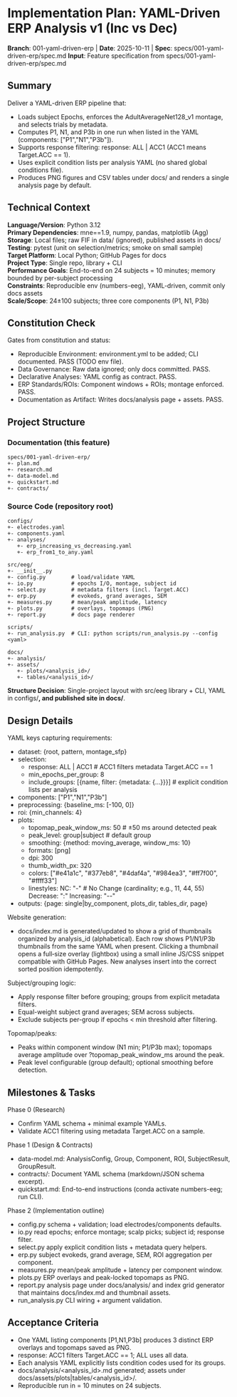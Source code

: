 # Implementation Plan: YAML-Driven ERP Analysis v1 (Inc vs Dec)

**Branch**: 001-yaml-driven-erp | **Date**: 2025-10-11 | **Spec**: specs/001-yaml-driven-erp/spec.md
**Input**: Feature specification from specs/001-yaml-driven-erp/spec.md

## Summary

Deliver a YAML-driven ERP pipeline that:
- Loads subject Epochs, enforces the AdultAverageNet128_v1 montage, and selects trials by metadata.
- Computes P1, N1, and P3b in one run when listed in the YAML (components: ["P1","N1","P3b"]).
- Supports response filtering: response: ALL | ACC1 (ACC1 means Target.ACC == 1).
- Uses explicit condition lists per analysis YAML (no shared global conditions file).
- Produces PNG figures and CSV tables under docs/ and renders a single analysis page by default.

## Technical Context

**Language/Version**: Python 3.12  
**Primary Dependencies**: mne==1.9, numpy, pandas, matplotlib (Agg)  
**Storage**: Local files; raw FIF in data/ (ignored), published assets in docs/  
**Testing**: pytest (unit on selection/metrics; smoke on small sample)  
**Target Platform**: Local Python; GitHub Pages for docs  
**Project Type**: Single repo, library + CLI  
**Performance Goals**: End-to-end on 24 subjects = 10 minutes; memory bounded by per-subject processing  
**Constraints**: Reproducible env (numbers-eeg), YAML-driven, commit only docs assets  
**Scale/Scope**: 24±100 subjects; three core components (P1, N1, P3b)

## Constitution Check

Gates from constitution and status:
- Reproducible Environment: environment.yml to be added; CLI documented. PASS (TODO env file).
- Data Governance: Raw data ignored; only docs committed. PASS.
- Declarative Analyses: YAML config as contract. PASS.
- ERP Standards/ROIs: Component windows + ROIs; montage enforced. PASS.
- Documentation as Artifact: Writes docs/analysis page + assets. PASS.

## Project Structure

### Documentation (this feature)

```
specs/001-yaml-driven-erp/
+- plan.md
+- research.md
+- data-model.md
+- quickstart.md
+- contracts/
```

### Source Code (repository root)

```
configs/
+- electrodes.yaml
+- components.yaml
+- analyses/
   +- erp_increasing_vs_decreasing.yaml
   +- erp_from1_to_any.yaml

src/eeg/
+- __init__.py
+- config.py        # load/validate YAML
+- io.py            # epochs I/O, montage, subject id
+- select.py        # metadata filters (incl. Target.ACC)
+- erp.py           # evokeds, grand averages, SEM
+- measures.py      # mean/peak amplitude, latency
+- plots.py         # overlays, topomaps (PNG)
+- report.py        # docs page renderer

scripts/
+- run_analysis.py  # CLI: python scripts/run_analysis.py --config <yaml>

docs/
+- analysis/
+- assets/
   +- plots/<analysis_id>/
   +- tables/<analysis_id>/
```

**Structure Decision**: Single-project layout with src/eeg library + CLI, YAML in configs/**, and published site in docs/**.

## Design Details

YAML keys capturing requirements:
- dataset: {root, pattern, montage_sfp}
- selection:
  - response: ALL | ACC1  # ACC1 filters metadata Target.ACC == 1
  - min_epochs_per_group: 8
  - include_groups: [{name, filter: {metadata: {...}}}]  # explicit condition lists per analysis
- components: ["P1","N1","P3b"]
- preprocessing: {baseline_ms: [-100, 0]}
- roi: {min_channels: 4}
- plots:
  - topomap_peak_window_ms: 50     # ±50 ms around detected peak
  - peak_level: group|subject      # default group
  - smoothing: {method: moving_average, window_ms: 10}
  - formats: [png]
  - dpi: 300
  - thumb_width_px: 320
  - colors: ["#e41a1c", "#377eb8", "#4daf4a", "#984ea3", "#ff7f00", "#ffff33"]
  - linestyles:
      NC: "-"           # No Change (cardinality; e.g., 11, 44, 55)
      Decrease: ":"
      Increasing: "--"
- outputs: {page: single|by_component, plots_dir, tables_dir, page}

Website generation:
- docs/index.md is generated/updated to show a grid of thumbnails organized by
  analysis_id (alphabetical). Each row shows P1/N1/P3b thumbnails from the same
  YAML when present. Clicking a thumbnail opens a full‑size overlay (lightbox)
  using a small inline JS/CSS snippet compatible with GitHub Pages. New
  analyses insert into the correct sorted position idempotently.

Subject/grouping logic:
- Apply response filter before grouping; groups from explicit metadata filters.
- Equal-weight subject grand averages; SEM across subjects.
- Exclude subjects per-group if epochs < min threshold after filtering.

Topomap/peaks:
- Peaks within component window (N1 min; P1/P3b max); topomaps average amplitude over ?topomap_peak_window_ms around the peak.
- Peak level configurable (group default); optional smoothing before detection.

## Milestones & Tasks

Phase 0 (Research)
- Confirm YAML schema + minimal example YAMLs.
- Validate ACC1 filtering using metadata Target.ACC on a sample.

Phase 1 (Design & Contracts)
- data-model.md: AnalysisConfig, Group, Component, ROI, SubjectResult, GroupResult.
- contracts/: Document YAML schema (markdown/JSON schema excerpt).
- quickstart.md: End-to-end instructions (conda activate numbers-eeg; run CLI).

Phase 2 (Implementation outline)
- config.py schema + validation; load electrodes/components defaults.
- io.py read epochs; enforce montage; scalp picks; subject id; response filter.
- select.py apply explicit condition lists + metadata query helpers.
- erp.py subject evokeds, grand average, SEM, ROI aggregation per component.
- measures.py mean/peak amplitude + latency per component window.
- plots.py ERP overlays and peak-locked topomaps as PNG.
- report.py analysis page under docs/analysis/ and index grid generator that
  maintains docs/index.md and thumbnail assets.
- run_analysis.py CLI wiring + argument validation.

## Acceptance Criteria
- One YAML listing components [P1,N1,P3b] produces 3 distinct ERP overlays and topomaps saved as PNG.
- response: ACC1 filters Target.ACC == 1; ALL uses all data.
- Each analysis YAML explicitly lists condition codes used for its groups.
- docs/analysis/<analysis_id>.md generated; assets under docs/assets/plots|tables/<analysis_id>/.
- Reproducible run in = 10 minutes on 24 subjects.





